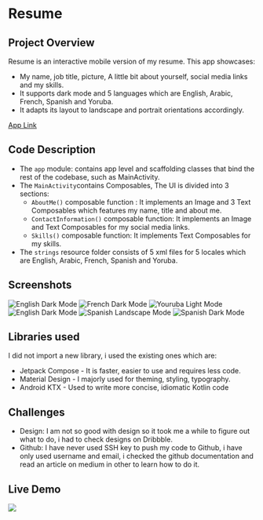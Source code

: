 # Resume

## Project Overview
Resume is an interactive mobile version of my resume. This app showcases:
- My name, job title, picture, A little bit about yourself, social media links and my skills.
- It supports dark mode and 5 languages which are English, Arabic, French, Spanish and Yoruba.
- It adapts its layout to landscape and portrait orientations accordingly.

[App Link](https://drive.google.com/file/d/1mnJqV0h2PcZwlgGnFBqrK-xrl8E8UtTX/view?usp=sharing)

## Code Description
- The `app` module: contains app level and scaffolding classes that bind the rest of the codebase, such as MainActivity.
- The `MainActivity`contains Composables, The UI is divided into 3 sections:
  - `AboutMe()` composable function : It implements an Image and 3 Text Composables which features my name, title and about me.
  - `ContactInformation()` composable function: It implements an Image and Text Composables for my social media links.
  - `Skills()` composable function: It implements Text Composables for my skills.
- The `strings` resource folder consists of 5 xml files for 5 locales which are English, Arabic, French, Spanish and Yoruba.

## Screenshots
![English Dark Mode](https://user-images.githubusercontent.com/51162743/200109636-ed93030c-86e3-435f-9004-4ae50d1e315e.png)
![French Dark Mode](https://user-images.githubusercontent.com/51162743/200109647-9e8692a9-1880-4a16-870c-ea00d12048bf.png)
![Youruba Light Mode](https://user-images.githubusercontent.com/51162743/200109650-36e12a33-37bd-48af-ac03-7d7d2a9adbb4.png)
![English Dark Mode](https://user-images.githubusercontent.com/51162743/200109670-4a6c9273-2ea5-4713-be78-e50411422f4c.png)
![Spanish Landscape Mode](https://user-images.githubusercontent.com/51162743/200109664-4c3fddc1-f739-4e8c-89ec-294e6a8faac7.png)
![Spanish Dark Mode](https://user-images.githubusercontent.com/51162743/200109658-998e5104-7112-4449-a0ac-0a84e1e9a8d7.png)
 
## Libraries used
I did not import a new library, i used the existing ones which are:
- Jetpack Compose - It is faster, easier to use and requires less code.
- Material Design - I majorly used for theming, styling, typography.
- Android KTX - Used to write more concise, idiomatic Kotlin code

## Challenges
- Design: I am not so good with design so it took me a while to figure out what to do, i had to check designs on Dribbble.
- Github: I have never used SSH key to push my code to Github, i have only used username and email, i checked the github documentation and read an article on medium in other to learn how to do it.

## Live Demo
[<img src="https://user-images.githubusercontent.com/51162743/200105989-f3cb52e3-f43f-4b81-8de0-1e9377798a2d.png">](https://appetize.io/app/7hfdhmp6huk3dwyi3wns5fvcy4?device=pixel4&osVersion=11.0&scale=75)
